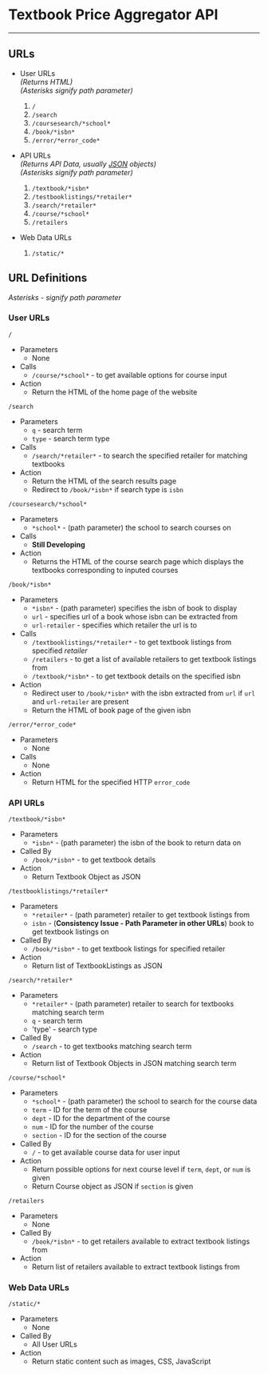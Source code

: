 Textbook Price Aggregator API
=============================

---

URLs
----

- User URLs  
  *(Returns HTML)*  
  *(Asterisks signify path parameter)*

  1. `/`
  2. `/search`
  3. `/coursesearch/*school*`
  4. `/book/*isbn*`
  5. `/error/*error_code*`

- API URLs  
  *(Returns API Data, usually [JSON] objects)*  
  *(Asterisks signify path parameter)*

  1. `/textbook/*isbn*`
  2. `/testbooklistings/*retailer*`
  3. `/search/*retailer*`
  4. `/course/*school*`
  5. `/retailers`

- Web Data URLs

  1. `/static/*`

URL Definitions
---------------
*Asterisks - signify path parameter*

### User URLs

`/`

- Parameters  
  - None
- Calls
  - `/course/*school*` - to get available options for course input
- Action
  - Return the HTML of the home page of the website

`/search`

- Parameters
  - `q` - search term
  - `type` - search term type
- Calls
  - `/search/*retailer*` - to search the specified retailer for matching textbooks
- Action
  - Return the HTML of the search results page
  - Redirect to `/book/*isbn*` if search type is `isbn`

`/coursesearch/*school*`

- Parameters
  - `*school*` - (path parameter) the school to search courses on
- Calls
  - **Still Developing**
- Action
  - Returns the HTML of the course search page which displays the textbooks corresponding to inputed courses

`/book/*isbn*`

- Parameters
  - `*isbn*` - (path parameter) specifies the isbn of book to display
  - `url` - specifies url of a book whose isbn can be extracted from
  - `url-retailer` - specifies which retailer the url is to
- Calls
  - `/textbooklistings/*retailer*` - to get textbook listings from specified *retailer*
  - `/retailers` - to get a list of available retailers to get textbook listings from
  - `/textbook/*isbn*` - to get textbook details on the specified isbn
- Action
  - Redirect user to `/book/*isbn*` with the isbn extracted from `url` if `url` and `url-retailer` are present
  - Return the HTML of book page of the given isbn

`/error/*error_code*`

- Parameters
  - None
- Calls
  - None
- Action
  - Return HTML for the specified HTTP `error_code`

### API URLs

`/textbook/*isbn*`

- Parameters
  - `*isbn*` - (path parameter) the isbn of the book to return data on
- Called By
  - `/book/*isbn*` - to get textbook details
- Action
  - Return Textbook Object as JSON

`/testbooklistings/*retailer*`

- Parameters
  - `*retailer*` - (path parameter) retailer to get textbook listings from
  - `isbn` - (**Consistency Issue - Path Parameter in other URLs**) book to get textbook listings on
- Called By
  - `/book/*isbn*` - to get textbook listings for specified retailer
- Action
  - Return list of TextbookListings as JSON

`/search/*retailer*`

- Parameters
  - `*retailer*` - (path parameter) retailer to search for textbooks matching search term
  - `q` - search term
  - 'type' - search type
- Called By
  - `/search` - to get textbooks matching search term
- Action
  - Return list of Textbook Objects in JSON matching search term

`/course/*school*`

- Parameters
  - `*school*` - (path parameter) the school to search for the course data
  - `term` - ID for the term of the course
  - `dept` - ID for the department of the course
  - `num` - ID for the number of the course
  - `section` - ID for the section of the course
- Called By
  - `/` - to get available course data for user input
- Action
  - Return possible options for next course level if `term`, `dept`, or `num` is given
  - Return Course object as JSON if `section` is given

`/retailers`

- Parameters
  - None
- Called By
  - `/book/*isbn*` - to get retailers available to extract textbook listings from
- Action
  - Return list of retailers available to extract textbook listings from

### Web Data URLs

`/static/*`

- Parameters  
  - None
- Called By
  - All User URLs
- Action
  - Return static content such as images, CSS, JavaScript

[JSON]: http://www.json.org/ "JavaScript Object Notation"